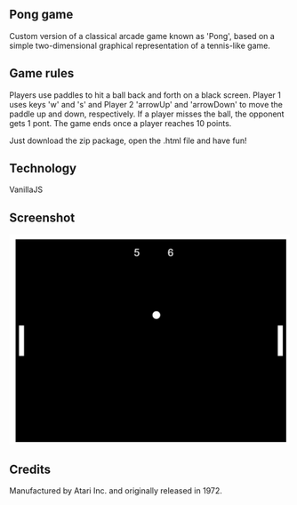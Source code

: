 ## Pong game

Custom version of a classical arcade game known as 'Pong', based on a simple two-dimensional graphical representation of a tennis-like game.

## Game rules

Players use paddles to hit a ball back and forth on a black screen. Player 1 uses keys 'w' and 's' and Player 2 'arrowUp' and 'arrowDown' to move the paddle up and down, respectively. If a player misses the ball, the opponent gets 1 pont. The game ends once a player reaches 10 points.

Just download the zip package, open the .html file and have fun!

## Technology

VanillaJS

## Screenshot

<img src="images/pong.PNG" width="700">

## Credits

Manufactured by Atari Inc. and originally released in 1972.
